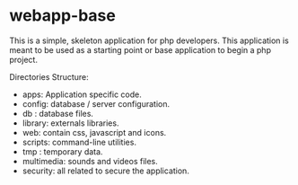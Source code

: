 webapp-base
====================

This is a simple, skeleton application for php developers. This application is meant to be used as a starting point or base application to begin a php project.

Directories Structure:
* apps: Application specific code.
* config: database / server configuration.
* db : database files.
* library: externals libraries.
* web: contain css, javascript and icons.
* scripts: command-line utilities.
* tmp : temporary data.
* multimedia: sounds and videos files.
* security: all related to secure the application.
